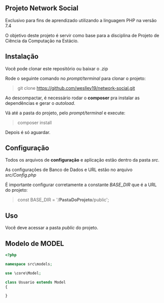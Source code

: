 ## Projeto Network Social
Exclusivo para fins de aprendizado utilizando a linguagem PHP na versão 7.4

O objetivo deste projeto é servir como base para a disciplina de Projeto de Ciência da Computação na Estácio.

## Instalação
Você pode clonar este repositório ou baixar o .zip

Rode o seguinte comando no *prompt/terminal* para clonar o projeto:
> git clone <span>https://github.com/weslley19/network-social.git</span>

Ao descompactar, é necessário rodar o **composer** pra instalar as dependências e gerar o *autoload*.

Vá até a pasta do projeto, pelo *prompt/terminal* e execute:
> composer install

Depois é só aguardar.

## Configuração
Todos os arquivos de **configuração** e aplicação estão dentro da pasta *src*.

As configurações de Banco de Dados e URL estão no arquivo *src/Config.php*

É importante configurar corretamente a constante *BASE_DIR* que é a URL do projeto:
> const BASE_DIR = '/**PastaDoProjeto**/public';

## Uso
Você deve acessar a pasta *public* do projeto.

## Modelo de MODEL

```php
<?php

namespace src\models;

use \core\Model;

class Usuario extends Model 
{

}
```
